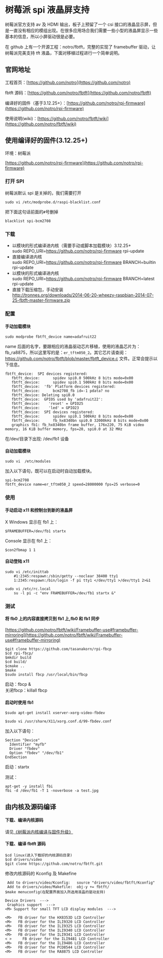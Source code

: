 # 树莓派 spi 液晶屏支持

树莓派官方支持 av 及 HDMI 输出，板子上预留了一个 csi 接口的液晶显示屏，但是一直没有相应的模组出现。在很多应用场合我们需要一些小型的液晶屏显示一些基本的信息，所以小屏驱动很是必要。

在 github 上有一个开源工程：notro/fbtft，完整的实现了 framebuffer 驱动，让树莓派完美支持 tft 液晶，下面对移植过程进行一个简单说明。

## 官网地址

工程首页：[https://github.com/notro](https://github.com/notro)

fbtft 源码：[https://github.com/notro/fbtft](https://github.com/notro/fbtft)

编译好的固件（基于3.12.25+）：[https://github.com/notro/rpi-firmware](https://github.com/notro/rpi-firmware)

使用说明(wiki)：[https://github.com/notro/fbtft/wiki](https://github.com/notro/fbtft/wiki)

## 使用编译好的固件(3.12.25+)

环境：树莓派

[https://github.com/notro/rpi-firmware](https://github.com/notro/rpi-firmware)

### 打开 SPI

树莓派默认 spi 是关掉的，我们需要打开

```
sudo vi /etc/modprobe.d/raspi-blacklist.conf
```
把下面这句话前面的`#`号删掉

```
blacklist spi-bcm2708
```

### 下载

- 以模块的形式编译进内核（需要手动或脚本加载模块）3.12.25+</br>
sudo REPO_URI=https://github.com/notro/rpi-firmware rpi-update
- 直接编译进内核</br>
sudo REPO_URI=https://github.com/notro/rpi-firmware BRANCH=builtin rpi-update
- 以模块的形式编译进内核</br>
sudo REPO_URI=https://github.com/notro/rpi-firmware BRANCH=latest rpi-update
- 直接下载压缩包，手动安装</br>
http://tronnes.org/downloads/2014-06-20-wheezy-raspbian-2014-07-25-fbtft-master-firmware.zip

### 配置

#### 手动加载模块

```
sudo modprobe fbtft_device name=adafruit22
```

name 后面的名字，要跟相应的液晶驱动芯片移植，使用的液晶芯片为：fb_ra8875，所以这里写的是：`er_tftm050_2`。其它芯片请查阅：https://github.com/notro/fbtft/blob/master/fbtft_device.c 文件。正常会提示以下信息。


```
fbtft_device:  SPI devices registered:
   fbtft_device:      spidev spi0.0 500kHz 8 bits mode=0x00
   fbtft_device:      spidev spi0.1 500kHz 8 bits mode=0x00
   fbtft_device:  'fb' Platform devices registered:
   fbtft_device:      bcm2708_fb id=-1 pdata? no
   fbtft_device: Deleting spi0.0
   fbtft_device:  GPIOS used by 'adafruit22':
   fbtft_device:    'reset' = GPIO25
   fbtft_device:    'led' = GPIO23
   fbtft_device:  SPI devices registered:
   fbtft_device:      spidev spi0.1 500kHz 8 bits mode=0x00
   fbtft_device:      fb_hx8340bn spi0.0 32000kHz 8 bits mode=0x00
   graphics fb1: fb_hx8340bn frame buffer, 176x220, 75 KiB video memory, 16 KiB buffer memory, fps=20, spi0.0 at 32 MHz
```

在/dev/目录下出现: /dev/fb1 设备

#### 自动加载模块

```
sudo vi  /etc/modules
```
加入以下语句，既可以在启动时自动加载模块。

```
spi-bcm2708
fbtft_device name=er_tftm050_2 speed=28000000 fps=25 verbose=0
```

### 使用

#### 手动启动 x11 和控制台到新的液晶屏

X Windows 显示在 fb1 上：

```
$FRAMEBUFFER=/dev/fb1 startx
```

Console 显示在 fb1 上：

```  
$con2fbmap 1 1
```

#### 自动登陆 x11

```
sudo vi /etc/inittab
    #1:2345:respawn:/sbin/getty --noclear 38400 tty1
    1:2345:respawn:/bin/login -f pi tty1 </dev/tty1 >/dev/tty1 2>&1

sudo vi /etc/rc.local
    su -l pi -c "env FRAMEBUFFER=/dev/fb1 startx &"
```

### 测试

#### 将 fb0 上的内容直接拷贝到 fb1 上,fb0 和 fb1 同步

[https://github.com/notro/fbtft/wiki/Framebuffer-use#framebuffer-mirroring](https://github.com/notro/fbtft/wiki/Framebuffer-use#framebuffer-mirroring)

```
$git clone https://github.com/tasanakorn/rpi-fbcp
$cd rpi-fbcp/
$mkdir build
$cd build/
$cmake ..
$make
$sudo install fbcp /usr/local/bin/fbcp
```

启动：fbcp &</br>
关闭fbcp：killall fbcp

#### 启动时使用 fb1

```
$sudo apt-get install xserver-xorg-video-fbdev

$sudo vi /usr/share/X11/xorg.conf.d/99-fbdev.conf
```

加入以下语句：

```
Section "Device"  
  Identifier "myfb"
  Driver "fbdev"
  Option "fbdev" "/dev/fb1"
EndSection
```

启动：startx

测试：

```
apt-get -y install fbi
fbi -d /dev/fb1 -T 1 -noverbose -a test.jpg
```

## 由内核及源码编译

#### 下载、编译内核源码

请见[《树莓派内核编译与固件升级》](software.md)

#### 下载、编译 fbtft 源码

```
$cd linux(进入下载好的内核源码目录)
$cd drivers/video
$git clone https://github.com/notro/fbtft.git
```

修改内核源码的 Kconfig 及 Makefine

```
 Add to drivers/video/Kconfig:   source "drivers/video/fbtft/Kconfig"
 Add to drivers/video/Makefile:  obj-y += fbtft/
$make menuconfig(在配置界面加入所选用液晶的驱动支持)
```

```
Device Drivers  --->   
 Graphics support  --->   
<M> Support for small TFT LCD display modules  --->  
  
<M>   FB driver for the HX8353D LCD Controller  
<M>   FB driver for the ILI9320 LCD Controller                                                 
<M>   FB driver for the ILI9325 LCD Controller                                   
<M>   FB driver for the ILI9340 LCD Controller                                     
<M>   FB driver for the ILI9341 LCD Controller                              
< >     FB driver for the ILI9481 LCD Controller                                             
<M>   FB driver for the ILI9486 LCD Controller                                         
<M>   FB driver for the PCD8544 LCD Controller                                       
<M>   FB driver for the RA8875 LCD Controller  
```



